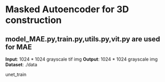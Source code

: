 # Masked Autoencoder for 3D construction

## **model_MAE.py**,**train.py**,**utils.py**,**vit.py** are used for MAE 
**Input**: 1024 * 1024 grayscale tif img
**Output**: 1024 * 1024 grayscale img
**Dataset**: ./data 


unet_train